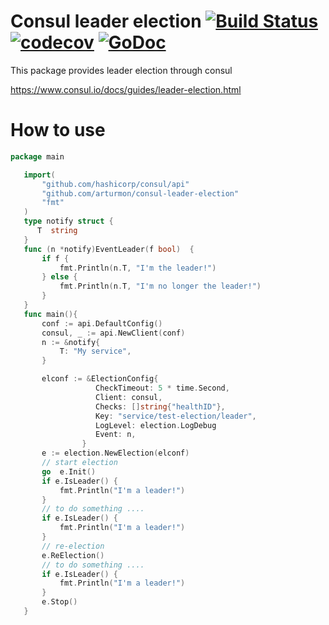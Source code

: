 Consul leader election
[![Build Status](https://travis-ci.org/dmitriyGarden/consul-leader-election.svg?branch=master)](https://travis-ci.org/dmitriyGarden/consul-leader-election)
[![codecov](https://codecov.io/gh/dmitriyGarden/consul-leader-election/branch/master/graph/badge.svg)](https://codecov.io/gh/dmitriyGarden/consul-leader-election)
[![GoDoc](https://pkg.go.dev/badge/github.com/dmitriyGarden/consul-leader-election?status.svg)](https://pkg.go.dev/github.com/dmitriyGarden/consul-leader-election?tab=doc)
======================

This package provides leader election through consul

 https://www.consul.io/docs/guides/leader-election.html

 How to use
 ==========

 ```go
 package main

    import(
        "github.com/hashicorp/consul/api"
        "github.com/arturmon/consul-leader-election"
        "fmt"
    )
    type notify struct {
       T  string
    }
    func (n *notify)EventLeader(f bool)  {
        if f {
            fmt.Println(n.T, "I'm the leader!")
        } else {
            fmt.Println(n.T, "I'm no longer the leader!")
        }
    }
    func main(){
        conf := api.DefaultConfig()
    	consul, _ := api.NewClient(conf)
        n := &notify{
        	T: "My service",
        }

    	elconf := &ElectionConfig{
                  	CheckTimeout: 5 * time.Second,
                  	Client: consul,
                  	Checks: []string{"healthID"},
                  	Key: "service/test-election/leader",
                  	LogLevel: election.LogDebug
                  	Event: n,
                 }
    	e := election.NewElection(elconf)
    	// start election
    	go  e.Init()
    	if e.IsLeader() {
            fmt.Println("I'm a leader!")
        }
    	// to do something ....
    	if e.IsLeader() {
    		fmt.Println("I'm a leader!")
    	}
    	// re-election
    	e.ReElection()
    	// to do something ....
    	if e.IsLeader() {
    		fmt.Println("I'm a leader!")
    	}
    	e.Stop()
    }
